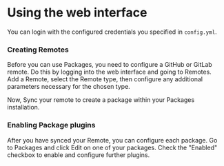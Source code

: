 Using the web interface
=======================

You can login with the configured credentials you specified in `config.yml`.


### Creating Remotes

Before you can use Packages, you need to configure a GitHub or GitLab remote. Do this by logging into the
web interface and going to Remotes. Add a Remote, select the Remote type, then configure any additional
parameters necessary for the chosen type.

Now, Sync your remote to create a package within your Packages installation.


### Enabling Package plugins

After you have synced your Remote, you can configure each package. Go to Packages and click Edit on one of your
packages. Check the "Enabled" checkbox to enable and configure further plugins.

